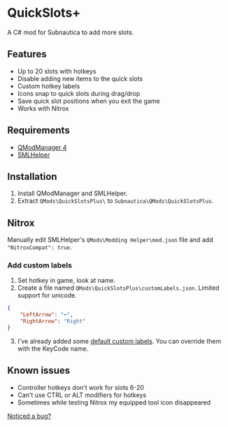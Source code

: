 
# QuickSlots+

A C# mod for Subnautica to add more slots.

## Features

* Up to 20 slots with hotkeys
* Disable adding new items to the quick slots
* Custom hotkey labels
* Icons snap to quick slots during drag/drop
* Save quick slot positions when you exit the game
* Works with Nitrox

## Requirements

* [QModManager 4](https://www.nexusmods.com/subnautica/mods/201)
* [SMLHelper](https://www.nexusmods.com/subnautica/mods/113)

## Installation

1. Install QModManager and SMLHelper.
1. Extract `QMods\QuickSlotsPlus\` to `Subnautica\QMods\QuickSlotsPlus`.

## Nitrox

Manually edit SMLHelper's `QMods\Modding Helper\mod.json` file and add `"NitroxCompat": true`.

### Add custom labels

1. Set hotkey in game, look at name.
2. Create a file named `QMods\QuickSlotsPlus\customLabels.json`. Limited support for unicode.
```json
{
    "LeftArrow": "⬅️",
    "RightArrow": "Right"
}
```
3. I've already added some [default custom labels](https://github.com/celvro/QuickSlotsPlus/blob/fe41a7685674630b3e1b4fba457562b3d6f3bd66/Utility/LabelUtil.cs#L112). 
You can override them with the KeyCode name.

## Known issues

* Controller hotkeys don't work for slots 6-20
* Can't use CTRL or ALT modifiers for hotkeys
* Sometimes while testing Nitrox my equipped tool icon disappeared

[Noticed a bug?](https://github.com/celvro/QuickSlotsPlus/issues)
